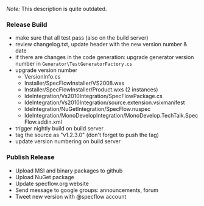 _Note:_ This description is quite outdated. 

### Release Build

* make sure that all test pass (also on the build server)
* review changelog.txt, update header with the new version number & date
* if there are changes in the code generation: upgrade generator version number in `Generator\TestGeneratorFactory.cs`
* upgrade version number
  * VersionInfo.cs
  * Installer/SpecFlowInstaller/VS2008.wxs
  * Installer/SpecFlowInstaller/Product.wxs (2 instances)
  * IdeIntegration/Vs2010Integration/SpecFlowPackage.cs
  * IdeIntegration/Vs2010Integration/source.extension.vsixmanifest
  * IdeIntegration/NuGetIntegration/SpecFlow.nuspec
  * IdeIntegration/MonoDevelopIntegration/MonoDevelop.TechTalk.SpecFlow.addin.xml
* trigger nightly build on build server
* tag the source as "v1.2.3.0" (don't forget to push the tag)
* update version numbering on build server

### Publish Release

* Upload MSI and binary packages to github
* Upload NuGet package
* Update specflow.org website
* Send message to google groups: announcements, forum
* Tweet new version with @specflow account
